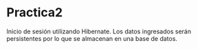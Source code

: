 # Practica2
Inicio de sesión utilizando Hibernate. Los datos ingresados serán  persistentes por lo que se almacenan en una base de datos.

